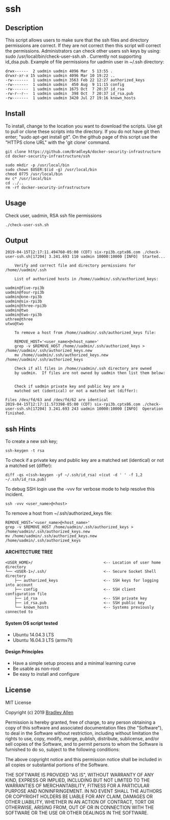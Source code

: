 # ssh

## Description

This script allows users to make sure that the ssh files and directory permissions are correct.  If they are not correct then this script will correct the permissions.  Administrators can check other users ssh keys by using: sudo /usr/local/bin/check-user-ssh.sh <SSH-USER>.  Currently not supporting id_dsa.pub.  Example of file permissions for uadmin user in ~/.ssh directory:

    drwx------  2 uadmin uadmin 4096 Mar  5 13:55 .
    drwxr-xr-x 15 uadmin uadmin 4096 Mar 10 19:22 ..
    -rw-------  1 uadmin uadmin 3563 Feb 22 12:27 authorized_keys
    -rw-------  1 uadmin uadmin  450 Aug  9 11:15 config
    -rw-------  1 uadmin uadmin 1675 Oct  7 20:37 id_rsa
    -rw-r--r--  1 uadmin uadmin  398 Oct  7 20:37 id_rsa.pub
    -rw-------  1 uadmin uadmin 3420 Jul 27 19:16 known_hosts

## Install

To install, change to the location you want to download the scripts. Use git to pull or clone these scripts into the directory. If you do not have git then enter; "sudo apt-get install git". On the github page of this script use the "HTTPS clone URL" with the 'git clone' command.

    git clone https://github.com/BradleyA/docker-security-infrastructure
    cd docker-security-infrastructure/ssh
    
    sudo mkdir -p /usr/local/bin
    sudo chown $USER:$(id -g) /usr/local/bin
    chmod 0775 /usr/local/bin
    mv c* /usr/local/bin
    cd ../..
    rm -rf docker-security-infrastructure

## Usage

Check user, uadmin, RSA ssh file permissions

    ./check-user-ssh.sh
    
## Output

    2019-04-15T12:17:11.494760-05:00 (CDT) six-rpi3b.cptx86.com ./check-user-ssh.sh[17204] 3.241.693 110 uadmin 10000:10000 [INFO]  Started...

        Verify and correct file and directory permissions for /home//uadmin/.ssh

        List of authorized hosts in /home//uadmin/.ssh/authorized_keys:

    uadmin@five-rpi3b
    uadmin@four-rpi3b
    uadmin@one-rpi3b
    uadmin@six-rpi3b
    uadmin@three-rpi3b
    uadmin@two
    uadmin@two-rpi3b
    uthree@three
    utwo@two

        To remove a host from /home//uadmin/.ssh/authorized_keys file:

        REMOVE_HOST='<user_name>@<host_name>'
        grep -v $REMOVE_HOST /home//uadmin/.ssh/authorized_keys > /home//uadmin/.ssh/authorized_keys.new
        mv /home//uadmin/.ssh/authorized_keys.new /home//uadmin/.ssh/authorized_keys

        Check if all files in /home//uadmin/.ssh directory are owned
        by uadmin.  If files are not owned by uadmin then list them below:


        Check if uadmin private key and public key are a
        matched set (identical) or not a matched set (differ):

    Files /dev/fd/63 and /dev/fd/62 are identical
    2019-04-15T12:17:11.573398-05:00 (CDT) six-rpi3b.cptx86.com ./check-user-ssh.sh[17204] 3.241.693 243 uadmin 10000:10000 [INFO]  Operation finished.

## ssh Hints

To create a new ssh key;

    ssh-keygen -t rsa

To check if a private key and public key are a matched set (identical) or not a matched set (differ):
    
    diff -qs <(ssh-keygen -yf ~/.ssh/id_rsa) <(cut -d ' ' -f 1,2 ~/.ssh/id_rsa.pub)

To debug SSH login use the -vvv for verbose mode to help resolve this incident.

    ssh -vvv <user_name>@<host>
    
To remove a host from ~/.ssh/authorized_keys file:

    REMOVE_HOST='<user_name>@<host_name>'
    grep -v $REMOVE_HOST /home/uadmin/.ssh/authorized_keys > /home/uadmin/.ssh/authorized_keys.new
    mv /home/uadmin/.ssh/authorized_keys.new /home/uadmin/.ssh/authorized_keys

#### ARCHITECTURE TREE
    <USER_HOME>/                               <-- Location of user home directory
    └── <USER-1>/.ssh/                         <-- Secure Socket Shell directory
        ├── authorized_keys                    <-- SSH keys for logging into account
        ├── config                             <-- SSH client configuration file
        ├── id_rsa                             <-- SSH private key
        ├── id_rsa.pub                         <-- SSH public key
        └── known_hosts                        <-- Systems previously connected to

#### System OS script tested

 * Ubuntu 14.04.3 LTS
 * Ubuntu 16.04.3 LTS (armv7l)

#### Design Principles

 * Have a simple setup process and a minimal learning curve
 * Be usable as non-root
 * Be easy to install and configure

## License

MIT License

Copyright (c) 2019  [Bradley Allen](https://www.linkedin.com/in/bradleyhallen)

Permission is hereby granted, free of charge, to any person obtaining a copy of this software and associated documentation files (the "Software"), to deal in the Software without restriction, including without limitation the rights to use, copy, modify, merge, publish, distribute, sublicense, and/or sell copies of the Software, and to permit persons to whom the Software is furnished to do so, subject to the following conditions:

The above copyright notice and this permission notice shall be included in all copies or substantial portions of the Software.

THE SOFTWARE IS PROVIDED "AS IS", WITHOUT WARRANTY OF ANY KIND, EXPRESS OR IMPLIED, INCLUDING BUT NOT LIMITED TO THE WARRANTIES OF MERCHANTABILITY, FITNESS FOR A PARTICULAR PURPOSE AND NONINFRINGEMENT. IN NO EVENT SHALL THE AUTHORS OR COPYRIGHT HOLDERS BE LIABLE FOR ANY CLAIM, DAMAGES OR OTHER LIABILITY, WHETHER IN AN ACTION OF CONTRACT, TORT OR OTHERWISE, ARISING FROM, OUT OF OR IN CONNECTION WITH THE SOFTWARE OR THE USE OR OTHER DEALINGS IN THE SOFTWARE.

